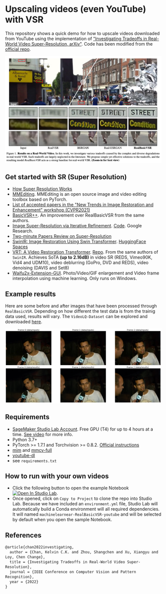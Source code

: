 # Upscaling videos (even YouTube) with VSR

This repository shows a quick demo for how to upscale videos downloaded from YouTube using the implementation of ["Investigating Tradeoffs in Real-World Video Super-Resolution, arXiv"](https://arxiv.org/pdf/2111.12704.pdf). Code has been modified from the [official repo](https://github.com/ckkelvinchan/RealBasicVSR).

![RealBasicVSR-paper](img1.png)

## Get started with SR (Super Resolution)
- [How Super Resolution Works](https://www.youtube.com/watch?v=KULkSwLk62I&ab_channel=LeoIsikdogan)
- [MMEditing](https://github.com/open-mmlab/mmediting). MMEditing is an open source image and video editing toolbox based on PyTorch.
- [List of accepted papers in the "New Trends in Image Restoration and Enhancement" workshop (CVPR2021)](https://openaccess.thecvf.com/CVPR2021_workshops/NTIRE)
- [BasicVSR++](https://ckkelvinchan.github.io/projects/BasicVSR++/). An improvement over RealBasicVSR from the same authors.
- [Image Super-Resolution via Iterative Refinement](https://iterative-refinement.github.io/). [Code](https://github.com/Janspiry/Image-Super-Resolution-via-Iterative-Refinement). Google Research.
- [Two-minute Papers Review on Super-Resolution](https://www.youtube.com/watch?v=WCAF3PNEc_c&ab_channel=TwoMinutePapers)
- [SwinIR: Image Restoration Using Swin Transformer](https://github.com/JingyunLiang/SwinIR). [HuggingFace Spaces](https://huggingface.co/spaces/akhaliq/SwinIR)
- [VRT: A Video Restoration Transformer](https://arxiv.org/pdf/2108.10257.pdf). [Repo](https://github.com/JingyunLiang/VRT). From the same authors of `SwinIR`. Achieves SoTA **(up to 2.16dB)** in video SR (REDS, Vimeo90K, Vid4 and UDM10), video deblurring (GoPro, DVD and REDS), video denoising (DAVIS and Set8)
- [Waifu2x-Extension-GUI](https://github.com/AaronFeng753/Waifu2x-Extension-GUI). Photo/Video/GIF enlargement and Video frame interpolation using machine learning. Only runs on Windows.

## Example results

Here are some before and after images that have been processed through `RealBasicVSR`. Depending on how different the test data is from the trainig data used, results will vary. The `VideoLQ-Dataset` can be explored and downloaded [here](https://github.com/ckkelvinchan/RealBasicVSR/blob/master/README.md#videolq-dataset).

![Arbolada-4K](img2.png)

## Requirements
- [SageMaker Studio Lab Account](https://studiolab.sagemaker.aws/). Free GPU (T4) for up to 4 hours at a time. [See video](https://www.youtube.com/watch?v=FUEIwAsrMP4&ab_channel=machinelearnear) for more info.
- Python 3.7+
- PyTorch >= 1.7.1 and Torchvision >= 0.8.2. [Official instructions](https://pytorch.org/get-started/locally/)
- [mim](https://pypi.org/project/openmim) and [mmcv-full](https://pypi.org/project/mmcv-full/)
- [youtube-dl](https://github.com/ytdl-org/youtube-dl)
- see `requirements.txt` 

## How to run with your own videos

- Click the following button to open the example Notebook [![Open In Studio Lab](https://studiolab.sagemaker.aws/studiolab.svg)](https://studiolab.sagemaker.aws/import/github/machinelearnear/openai-glide-text2im/blob/main/text2im.ipynb).
- Once opened, click on `Copy to Project` to clone the repo into Studio Lab. Because we have included an `environment.yml` file, Studio Lab will automatically build a Conda environment will all required dependencies. It will named `machinelearnear-RealBasicVSR-youtube` and will be selected by default when you open the sample Notebook.

## References
```bibtext
@article{chan2022investigating,
  author = {Chan, Kelvin C.K. and Zhou, Shangchen and Xu, Xiangyu and Loy, Chen Change},
  title = {Investigating Tradeoffs in Real-World Video Super-Resolution},
  journal = {IEEE Conference on Computer Vision and Pattern Recognition},
  year = {2022}
}
```
